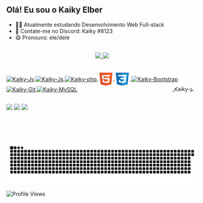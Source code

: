 ## Olá! Eu sou o Kaiky Elber

- 🐱‍👤 Atualmente estudando Desenvolvimento Web Full-stack 
- 💬 Contate-me no Discord: Kaiky #8123
- 😄 Pronouns: ele/dele
<br>
<div align="center">
  <a href="https://github.com/KaikyScript">
  <img height="180em" src="https://github-readme-stats.vercel.app/api?username=KaikyScript&show_icons=true&theme=radical&include_all_commits=true&count_private=true"/>
  <img height="180em" src="https://github-readme-stats.vercel.app/api/top-langs/?username=KaikyScript&layout=compact&langs_count=7&theme=radical"/>
</div>
<br>
  
  <div style="display: inline_block"><br>
  <img align="center" alt="Kaiky-Jv" height="35" width="40" src="https://cdn.jsdelivr.net/gh/devicons/devicon/icons/java/java-original-wordmark.svg"">
  <img align="center" alt="Kaiky-Js" height="35" width="40" src="https://cdn.jsdelivr.net/gh/devicons/devicon/icons/javascript/javascript-original.svg"">
  <img align="center" alt="Kaiky-php" height="35" width="40" src="https://cdn.jsdelivr.net/gh/devicons/devicon/icons/php/php-original.svg">
  <img align="center" alt="Kaiky-HTML" height="35" width="40" src="https://raw.githubusercontent.com/devicons/devicon/master/icons/html5/html5-original.svg">
  <img align="center" alt="Kaiky-CSS" height="35" width="40" src="https://raw.githubusercontent.com/devicons/devicon/master/icons/css3/css3-original.svg">
  <img align="center" alt="Kaiky-Bootstrap" height="35" width="40" src="https://cdn.jsdelivr.net/gh/devicons/devicon/icons/bootstrap/bootstrap-original.svg">
  <img align="center" alt="Kaiky-Git" height="35" width="40" src="https://cdn.jsdelivr.net/gh/devicons/devicon/icons/git/git-original-wordmark.svg">
  <img align="center" alt="Kaiky-MySQL" height="35" width="40" src="https://cdn.jsdelivr.net/gh/devicons/devicon/icons/mysql/mysql-original-wordmark.svg">
  <img align="right" alt="Kaiky-pic" height="150" style="border-radius:50px;" src="https://media.giphy.com/media/PPxVESGP81pXdoS32r/giphy.gif">
    
</div>
  
  ##
  
 <div> 
 <a href="https://discord.gg/ErszxS2j5g" target="_blank"><img src="https://img.shields.io/badge/Discord-7289DA?style=for-the-badge&logo=discord&logoColor=white" target="_blank"></a> 
  <a href = "mailto:kaikyscript.0day@gmail.com"><img src="https://img.shields.io/badge/-Gmail-%23333?style=for-the-badge&logo=gmail&logoColor=white" target="_blank"></a>
  <a href="https://www.linkedin.com/in/kaikyelbermsousa/" target="_blank"><img src="https://img.shields.io/badge/-LinkedIn-%230077B5?style=for-the-badge&logo=linkedin&logoColor=white" target="_blank"></a>  
  </div>
  
   ##
  
![Snake animation](https://github.com/KaikyScript/KaikyScript/blob/output/github-contribution-grid-snake.svg)

![Profile Views](https://komarev.com/ghpvc/?username=KaikyScript)
